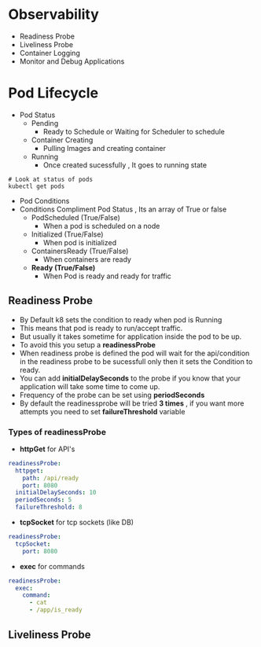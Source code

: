 # Observability
- Readiness Probe
- Liveliness Probe
- Container Logging
- Monitor and Debug Applications

# Pod Lifecycle
- Pod Status
  - Pending
    - Ready to Schedule or Waiting for Scheduler to schedule 
  - Container Creating
    - Pulling Images and creating container 
  - Running 
    - Once created sucessfully , It goes to running state
 ```console
 # Look at status of pods
 kubectl get pods
 ```
 
- Pod Conditions
- Conditions Compliment Pod Status , Its an array of True or false 
  - PodScheduled (True/False)
    - When a pod is scheduled on a node 
  - Initialized (True/False)
    - When pod is initialized 
  - ContainersReady (True/False)
    - When containers are ready  
  - __Ready (True/False)__
     -  When Pod is ready and ready for traffic
## Readiness Probe
- By Default k8 sets the condition to ready when pod is Running
- This means that pod is ready to run/accept traffic.
- But usually it takes sometime for application inside the pod to be up.
- To avoid this you setup a __readinessProbe__
- When readiness probe is defined the pod will wait for the api/condition in the readiness probe to be sucessfull only then it sets the Condition to ready.
- You can add __initialDelaySeconds__ to the probe if you know that your application will take some time to come up.
- Frequency of the probe can be set using __periodSeconds__
- By default the readinessprobe will be tried __3 times__ , if you want  more attempts you need to set __failureThreshold__ variable

### Types of readinessProbe
- __httpGet__ for API's

```yaml
readinessProbe:
  httpget:
    path: /api/ready
    port: 8080
  initialDelaySeconds: 10
  periodSeconds: 5
  failureThreshold: 8
```
- __tcpSocket__ for tcp sockets (like DB)

```yaml
readinessProbe:
  tcpSocket:
    port: 8080
```
- __exec__ for commands

```yaml
readinessProbe:
  exec:
    command:
      - cat
      - /app/is_ready
```

## Liveliness Probe


